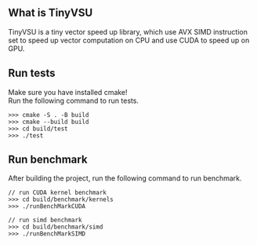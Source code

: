 ## What is TinyVSU
TinyVSU is a tiny vector speed up library, which use AVX SIMD instruction set to speed up vector computation on CPU and use CUDA to speed up on GPU.

## Run tests
Make sure you have installed cmake!<br>
Run the following command to run tests.
```
>>> cmake -S . -B build
>>> cmake --build build
>>> cd build/test
>>> ./test
```

## Run benchmark
After building the project, run the following command to run benchmark.
```
// run CUDA kernel benchmark
>>> cd build/benchmark/kernels
>>> ./runBenchMarkCUDA

// run simd benchmark
>>> cd build/benchmark/simd
>>> ./runBenchMarkSIMD
```